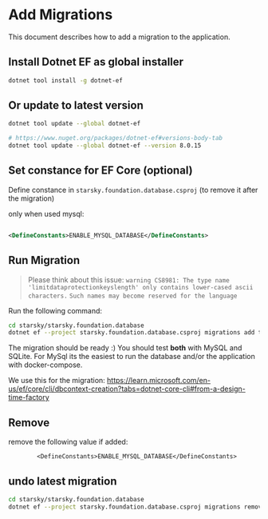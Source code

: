 # Add Migrations

This document describes how to add a migration to the application.

## Install Dotnet EF as global installer

```bash
dotnet tool install -g dotnet-ef
```

## Or update to latest version

```bash
dotnet tool update --global dotnet-ef
```

```bash
# https://www.nuget.org/packages/dotnet-ef#versions-body-tab
dotnet tool update --global dotnet-ef --version 8.0.15
```

## Set constance for EF Core (optional)

Define constance in `starsky.foundation.database.csproj` (to remove it after the migration)

only when used mysql:

```xml

<DefineConstants>ENABLE_MYSQL_DATABASE</DefineConstants>
```

## Run Migration

> Please think about this issue:
> `warning CS8981: The type name 'limitdataprotectionkeyslength' only contains lower-cased ascii characters.` 
> `Such names may become reserved for the language`

Run the following command:

```bash
cd starsky/starsky.foundation.database
dotnet ef --project starsky.foundation.database.csproj migrations add test
```

The migration should be ready :)
You should test **both** with MySQL and SQLite.
For MySql its the easiest to run the database and/or the application with docker-compose.

We use this for the migration:
https://learn.microsoft.com/en-us/ef/core/cli/dbcontext-creation?tabs=dotnet-core-cli#from-a-design-time-factory

## Remove

remove the following value if added:

```
        <DefineConstants>ENABLE_MYSQL_DATABASE</DefineConstants>
```

## undo latest migration

```bash
cd starsky/starsky.foundation.database
dotnet ef --project starsky.foundation.database.csproj migrations remove --force
```

